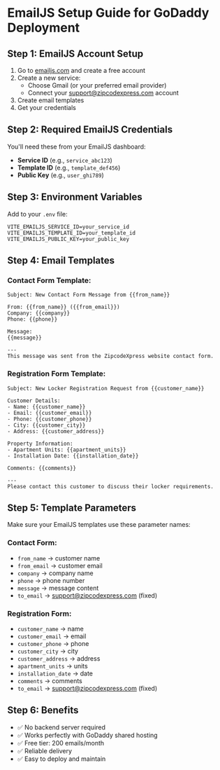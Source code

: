 # EmailJS Setup Guide for GoDaddy Deployment

## Step 1: EmailJS Account Setup

1. Go to [emailjs.com](https://www.emailjs.com/) and create a free account
2. Create a new service:
   - Choose Gmail (or your preferred email provider)
   - Connect your support@zipcodexpress.com account
3. Create email templates
4. Get your credentials

## Step 2: Required EmailJS Credentials

You'll need these from your EmailJS dashboard:
- **Service ID** (e.g., `service_abc123`)
- **Template ID** (e.g., `template_def456`) 
- **Public Key** (e.g., `user_ghi789`)

## Step 3: Environment Variables

Add to your `.env` file:
```
VITE_EMAILJS_SERVICE_ID=your_service_id
VITE_EMAILJS_TEMPLATE_ID=your_template_id  
VITE_EMAILJS_PUBLIC_KEY=your_public_key
```

## Step 4: Email Templates

### Contact Form Template:
```
Subject: New Contact Form Message from {{from_name}}

From: {{from_name}} ({{from_email}})
Company: {{company}}
Phone: {{phone}}

Message:
{{message}}

---
This message was sent from the ZipcodeXpress website contact form.
```

### Registration Form Template:
```
Subject: New Locker Registration Request from {{customer_name}}

Customer Details:
- Name: {{customer_name}}
- Email: {{customer_email}}
- Phone: {{customer_phone}}
- City: {{customer_city}}
- Address: {{customer_address}}

Property Information:
- Apartment Units: {{apartment_units}}
- Installation Date: {{installation_date}}

Comments: {{comments}}

---
Please contact this customer to discuss their locker requirements.
```

## Step 5: Template Parameters

Make sure your EmailJS templates use these parameter names:

### Contact Form:
- `from_name` → customer name
- `from_email` → customer email  
- `company` → company name
- `phone` → phone number
- `message` → message content
- `to_email` → support@zipcodexpress.com (fixed)

### Registration Form:
- `customer_name` → name
- `customer_email` → email
- `customer_phone` → phone
- `customer_city` → city
- `customer_address` → address
- `apartment_units` → units
- `installation_date` → date
- `comments` → comments
- `to_email` → support@zipcodexpress.com (fixed)

## Step 6: Benefits

- ✅ No backend server required
- ✅ Works perfectly with GoDaddy shared hosting
- ✅ Free tier: 200 emails/month
- ✅ Reliable delivery
- ✅ Easy to deploy and maintain
